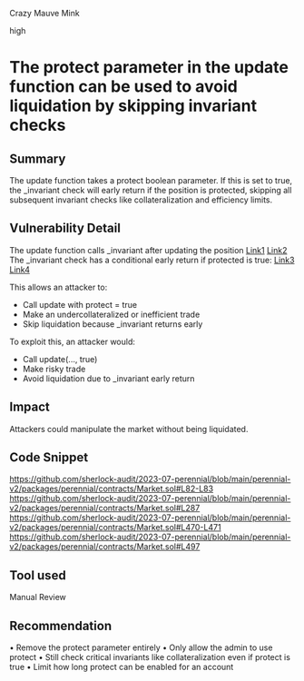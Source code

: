 Crazy Mauve Mink

high

# The protect parameter in the update function can be used to avoid liquidation by skipping invariant checks
## Summary
The update function takes a protect boolean parameter. If this is set to true, the _invariant check will early return if the position is protected, skipping all subsequent invariant checks like collateralization and efficiency limits.

## Vulnerability Detail 
The update function calls _invariant after updating the position [Link1](https://github.com/sherlock-audit/2023-07-perennial/blob/main/perennial-v2/packages/perennial/contracts/Market.sol#L82-L83)  [Link2](https://github.com/sherlock-audit/2023-07-perennial/blob/main/perennial-v2/packages/perennial/contracts/Market.sol#L287) 
The _invariant check has a conditional early return if protected is true: [Link3](https://github.com/sherlock-audit/2023-07-perennial/blob/main/perennial-v2/packages/perennial/contracts/Market.sol#L470-L471) [Link4](https://github.com/sherlock-audit/2023-07-perennial/blob/main/perennial-v2/packages/perennial/contracts/Market.sol#L497) 

This allows an attacker to:
- Call update with protect = true
- Make an undercollateralized or inefficient trade
- Skip liquidation because _invariant returns early

To exploit this, an attacker would:
- Call update(..., true)
- Make risky trade
- Avoid liquidation due to _invariant early return

## Impact
Attackers could manipulate the market without being liquidated.
## Code Snippet
https://github.com/sherlock-audit/2023-07-perennial/blob/main/perennial-v2/packages/perennial/contracts/Market.sol#L82-L83
https://github.com/sherlock-audit/2023-07-perennial/blob/main/perennial-v2/packages/perennial/contracts/Market.sol#L287
https://github.com/sherlock-audit/2023-07-perennial/blob/main/perennial-v2/packages/perennial/contracts/Market.sol#L470-L471
https://github.com/sherlock-audit/2023-07-perennial/blob/main/perennial-v2/packages/perennial/contracts/Market.sol#L497
## Tool used

Manual Review

## Recommendation 
• Remove the protect parameter entirely
• Only allow the admin to use protect
• Still check critical invariants like collateralization even if protect is true
• Limit how long protect can be enabled for an account

